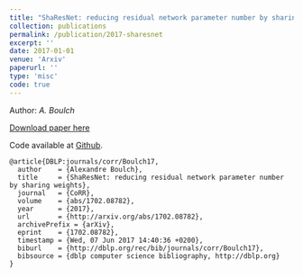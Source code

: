 ```yaml
---
title: "ShaResNet: reducing residual network parameter number by sharing weights"
collection: publications
permalink: /publication/2017-sharesnet
excerpt: ''
date: 2017-01-01
venue: 'Arxiv'
paperurl: ''
type: 'misc'
code: true
---
```


Author: *A. Boulch*

[Download paper here](https://arxiv.org/abs/1702.08782)

Code available at [Github](https://github.com/aboulch/sharesnet).

```
@article{DBLP:journals/corr/Boulch17,
  author    = {Alexandre Boulch},
  title     = {ShaResNet: reducing residual network parameter number by sharing weights},
  journal   = {CoRR},
  volume    = {abs/1702.08782},
  year      = {2017},
  url       = {http://arxiv.org/abs/1702.08782},
  archivePrefix = {arXiv},
  eprint    = {1702.08782},
  timestamp = {Wed, 07 Jun 2017 14:40:36 +0200},
  biburl    = {http://dblp.org/rec/bib/journals/corr/Boulch17},
  bibsource = {dblp computer science bibliography, http://dblp.org}
}
```
